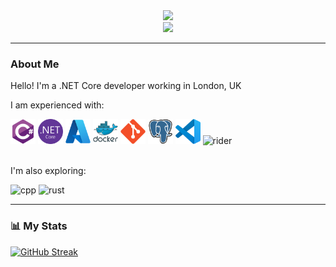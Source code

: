 <div id="header" align="center">
  <img src="https://media.giphy.com/media/cyBjN2W4SQGFT4SscZ/giphy.gif" width="100"/>

  <div id="badges" align="centre">
    <a href="https://www.linkedin.com/in/dixon-mark/">
      <img src="https://img.shields.io/badge/LinkedIn-blue?logo=linkedin" />
    </a>
  </div>
</div>

---

### About Me

Hello! I'm a .NET Core developer working in London, UK

I am experienced with:
<div>
  <img src="https://github.com/devicons/devicon/blob/master/icons/csharp/csharp-original.svg" title="c-sharp" alt="c-sharp" width="40" height="40" />
  <img src="https://github.com/devicons/devicon/blob/master/icons/dotnetcore/dotnetcore-original.svg" title="dotnet" alt="dotnet" width="40" height="40" />
  <img src="https://github.com/devicons/devicon/blob/master/icons/azure/azure-original.svg" title="azure" alt="azure" width="40" height="40" />
  <img src="https://github.com/devicons/devicon/blob/master/icons/docker/docker-original-wordmark.svg" title="docker" alt="docker" width="40" height="40" />
  <img src="https://github.com/devicons/devicon/blob/master/icons/git/git-original.svg" title="git" alt="git" width="40" height="40" />
  <img src="https://github.com/devicons/devicon/blob/master/icons/postgresql/postgresql-original.svg" title="postgres" alt="postgres" width="40" height="40" />
  <img src="https://github.com/devicons/devicon/blob/master/icons/vscode/vscode-original.svg" title="vs-code" alt="vs-code" width="40" height="40" />
  <img src="https://upload.wikimedia.org/wikipedia/commons/thumb/6/6e/JetBrains_Rider_Icon.svg/1200px-JetBrains_Rider_Icon.svg.png" title="rider" alt="rider" width="40" height="40" />
</div>

<br />

I'm also exploring:
<div>
  <img src="https://upload.wikimedia.org/wikipedia/commons/3/32/C%2B%2B_logo.png" title="cpp" alt="cpp" width="36" height="40" />
  <img src="https://www.rust-lang.org/logos/rust-logo-256x256.png" title="rust" alt="rust" width="40" height="40" />
</div>

---

### :bar_chart: My Stats
[![GitHub Streak](https://github-readme-streak-stats.herokuapp.com?user=ForeverThinking&theme=dark&date_format=j%20M%5B%20Y%5D)](https://git.io/streak-stats)

<!--
**ForeverThinking/ForeverThinking** is a ✨ _special_ ✨ repository because its `README.md` (this file) appears on your GitHub profile.

Here are some ideas to get you started:

- 🔭 I’m currently working on ...
- 🌱 I’m currently learning ...
- 👯 I’m looking to collaborate on ...
- 🤔 I’m looking for help with ...
- 💬 Ask me about ...
- 📫 How to reach me: ...
- 😄 Pronouns: ...
- ⚡ Fun fact: ...
-->
